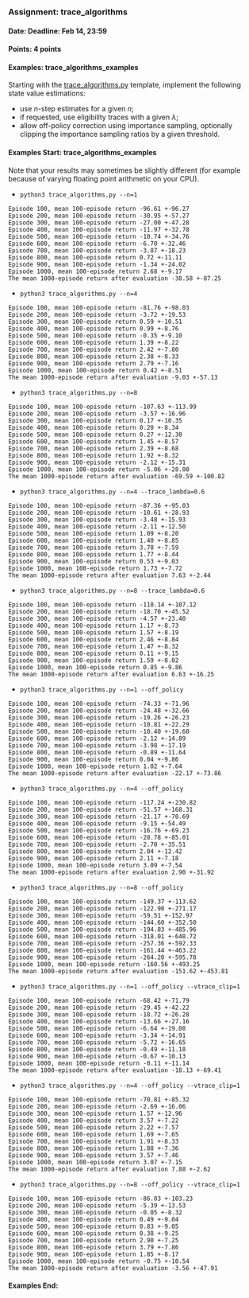 ### Assignment: trace_algorithms
#### Date: Deadline: Feb 14, 23:59
#### Points: 4 points
#### Examples: trace_algorithms_examples

Starting with the [trace_algorithms.py](https://github.com/ufal/npfl122/tree/master/labs/09/trace_algorithms.py)
template, implement the following state value estimations:
- use $n$-step estimates for a given $n$;
- if requested, use eligibility traces with a given $λ$;
- allow off-policy correction using importance sampling, optionally
  clipping the importance sampling ratios by a given threshold.

#### Examples Start: trace_algorithms_examples
Note that your results may sometimes be slightly different (for example because of varying floating point arithmetic on your CPU).
- `python3 trace_algorithms.py --n=1`
```
Episode 100, mean 100-episode return -96.61 +-96.27
Episode 200, mean 100-episode return -30.95 +-57.27
Episode 300, mean 100-episode return -27.00 +-47.28
Episode 400, mean 100-episode return -11.97 +-32.78
Episode 500, mean 100-episode return -10.74 +-34.76
Episode 600, mean 100-episode return -6.70 +-32.46
Episode 700, mean 100-episode return -3.87 +-18.23
Episode 800, mean 100-episode return 0.72 +-11.11
Episode 900, mean 100-episode return -1.34 +-24.02
Episode 1000, mean 100-episode return 2.68 +-9.17
The mean 1000-episode return after evaluation -38.58 +-87.25
```
- `python3 trace_algorithms.py --n=4`
```
Episode 100, mean 100-episode return -81.76 +-98.03
Episode 200, mean 100-episode return -3.72 +-19.53
Episode 300, mean 100-episode return 0.59 +-10.51
Episode 400, mean 100-episode return 0.99 +-8.76
Episode 500, mean 100-episode return -0.35 +-9.10
Episode 600, mean 100-episode return 1.39 +-8.22
Episode 700, mean 100-episode return 2.42 +-7.80
Episode 800, mean 100-episode return 2.38 +-8.33
Episode 900, mean 100-episode return 2.79 +-7.16
Episode 1000, mean 100-episode return 0.42 +-8.51
The mean 1000-episode return after evaluation -9.03 +-57.13
```
- `python3 trace_algorithms.py --n=8`
```
Episode 100, mean 100-episode return -107.63 +-113.99
Episode 200, mean 100-episode return -3.57 +-16.96
Episode 300, mean 100-episode return 0.17 +-10.35
Episode 400, mean 100-episode return 0.20 +-8.34
Episode 500, mean 100-episode return 0.27 +-12.30
Episode 600, mean 100-episode return 1.45 +-8.57
Episode 700, mean 100-episode return 2.39 +-8.68
Episode 800, mean 100-episode return 1.92 +-8.32
Episode 900, mean 100-episode return -2.12 +-15.31
Episode 1000, mean 100-episode return -5.06 +-28.00
The mean 1000-episode return after evaluation -69.59 +-100.82
```
- `python3 trace_algorithms.py --n=4 --trace_lambda=0.6`
```
Episode 100, mean 100-episode return -87.36 +-95.03
Episode 200, mean 100-episode return -10.61 +-28.93
Episode 300, mean 100-episode return -3.48 +-15.93
Episode 400, mean 100-episode return -2.11 +-12.50
Episode 500, mean 100-episode return 1.09 +-8.20
Episode 600, mean 100-episode return 1.40 +-8.85
Episode 700, mean 100-episode return 3.78 +-7.59
Episode 800, mean 100-episode return 1.77 +-8.44
Episode 900, mean 100-episode return 0.53 +-9.03
Episode 1000, mean 100-episode return 1.73 +-7.72
The mean 1000-episode return after evaluation 7.63 +-2.44
```
- `python3 trace_algorithms.py --n=8 --trace_lambda=0.6`
```
Episode 100, mean 100-episode return -110.14 +-107.12
Episode 200, mean 100-episode return -18.70 +-45.52
Episode 300, mean 100-episode return -4.57 +-23.40
Episode 400, mean 100-episode return 1.17 +-8.73
Episode 500, mean 100-episode return 1.57 +-8.19
Episode 600, mean 100-episode return 2.46 +-8.84
Episode 700, mean 100-episode return 1.47 +-8.32
Episode 800, mean 100-episode return 0.11 +-9.15
Episode 900, mean 100-episode return 1.59 +-8.02
Episode 1000, mean 100-episode return 0.85 +-9.86
The mean 1000-episode return after evaluation 6.63 +-16.25
```
- `python3 trace_algorithms.py --n=1 --off_policy`
```
Episode 100, mean 100-episode return -74.33 +-71.96
Episode 200, mean 100-episode return -24.48 +-32.66
Episode 300, mean 100-episode return -19.26 +-26.23
Episode 400, mean 100-episode return -10.81 +-22.29
Episode 500, mean 100-episode return -10.40 +-19.60
Episode 600, mean 100-episode return -2.12 +-14.89
Episode 700, mean 100-episode return -3.98 +-17.19
Episode 800, mean 100-episode return -0.89 +-11.64
Episode 900, mean 100-episode return 0.04 +-9.86
Episode 1000, mean 100-episode return 1.02 +-7.64
The mean 1000-episode return after evaluation -22.17 +-73.86
```
- `python3 trace_algorithms.py --n=4 --off_policy`
```
Episode 100, mean 100-episode return -117.24 +-230.82
Episode 200, mean 100-episode return -51.57 +-168.31
Episode 300, mean 100-episode return -21.17 +-70.69
Episode 400, mean 100-episode return -9.15 +-54.49
Episode 500, mean 100-episode return -16.76 +-69.23
Episode 600, mean 100-episode return -28.78 +-85.01
Episode 700, mean 100-episode return -2.70 +-35.51
Episode 800, mean 100-episode return 2.04 +-12.42
Episode 900, mean 100-episode return 2.11 +-7.18
Episode 1000, mean 100-episode return 3.09 +-7.54
The mean 1000-episode return after evaluation 2.90 +-31.92
```
- `python3 trace_algorithms.py --n=8 --off_policy`
```
Episode 100, mean 100-episode return -149.37 +-113.62
Episode 200, mean 100-episode return -122.90 +-271.17
Episode 300, mean 100-episode return -59.51 +-152.97
Episode 400, mean 100-episode return -144.60 +-352.50
Episode 500, mean 100-episode return -194.83 +-485.96
Episode 600, mean 100-episode return -318.01 +-648.72
Episode 700, mean 100-episode return -257.36 +-592.33
Episode 800, mean 100-episode return -161.44 +-463.22
Episode 900, mean 100-episode return -264.20 +-595.78
Episode 1000, mean 100-episode return -160.56 +-493.25
The mean 1000-episode return after evaluation -151.62 +-453.81
```
- `python3 trace_algorithms.py --n=1 --off_policy --vtrace_clip=1`
```
Episode 100, mean 100-episode return -68.42 +-71.79
Episode 200, mean 100-episode return -29.45 +-42.22
Episode 300, mean 100-episode return -18.72 +-26.28
Episode 400, mean 100-episode return -13.66 +-27.16
Episode 500, mean 100-episode return -6.64 +-19.08
Episode 600, mean 100-episode return -3.34 +-14.91
Episode 700, mean 100-episode return -5.72 +-16.65
Episode 800, mean 100-episode return -0.49 +-11.18
Episode 900, mean 100-episode return -0.67 +-10.13
Episode 1000, mean 100-episode return -0.11 +-11.14
The mean 1000-episode return after evaluation -18.13 +-69.41
```
- `python3 trace_algorithms.py --n=4 --off_policy --vtrace_clip=1`
```
Episode 100, mean 100-episode return -70.81 +-85.32
Episode 200, mean 100-episode return -2.69 +-16.06
Episode 300, mean 100-episode return 1.57 +-12.96
Episode 400, mean 100-episode return 3.57 +-7.22
Episode 500, mean 100-episode return 2.22 +-7.57
Episode 600, mean 100-episode return 1.69 +-7.65
Episode 700, mean 100-episode return 1.91 +-8.33
Episode 800, mean 100-episode return 1.88 +-7.36
Episode 900, mean 100-episode return 3.57 +-7.46
Episode 1000, mean 100-episode return 3.07 +-7.15
The mean 1000-episode return after evaluation 7.88 +-2.62
```
- `python3 trace_algorithms.py --n=8 --off_policy --vtrace_clip=1`
```
Episode 100, mean 100-episode return -86.03 +-103.23
Episode 200, mean 100-episode return -5.39 +-13.53
Episode 300, mean 100-episode return -0.05 +-8.32
Episode 400, mean 100-episode return 0.49 +-9.04
Episode 500, mean 100-episode return 0.83 +-9.05
Episode 600, mean 100-episode return 0.38 +-9.25
Episode 700, mean 100-episode return 2.90 +-7.25
Episode 800, mean 100-episode return 3.79 +-7.86
Episode 900, mean 100-episode return 1.85 +-8.17
Episode 1000, mean 100-episode return -0.75 +-10.54
The mean 1000-episode return after evaluation -3.56 +-47.91
```
#### Examples End:
